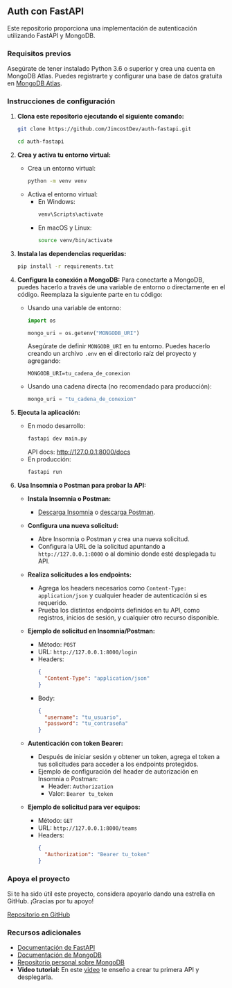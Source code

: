 ## Auth con FastAPI

Este repositorio proporciona una implementación de autenticación utilizando FastAPI y MongoDB.

### Requisitos previos

Asegúrate de tener instalado Python 3.6 o superior y crea una cuenta en MongoDB Atlas. Puedes registrarte y configurar una base de datos gratuita en [MongoDB Atlas](https://www.mongodb.com/cloud/atlas).


### Instrucciones de configuración

1. **Clona este repositorio ejecutando el siguiente comando:**
    ```bash
    git clone https://github.com/JimcostDev/auth-fastapi.git
    ```
    ```bash
    cd auth-fastapi
    ```

2. **Crea y activa tu entorno virtual:**
    - Crea un entorno virtual:
        ```bash
        python -m venv venv
        ```
    - Activa el entorno virtual:
        - En Windows:
            ```bash
            venv\Scripts\activate
            ```
        - En macOS y Linux:
            ```bash
            source venv/bin/activate
            ```

3. **Instala las dependencias requeridas:**
    ```bash
    pip install -r requirements.txt
    ```

4. **Configura la conexión a MongoDB:**
   Para conectarte a MongoDB, puedes hacerlo a través de una variable de entorno o directamente en el código. Reemplaza la siguiente parte en tu código:

   - Usando una variable de entorno:
     ```python
     import os

     mongo_uri = os.getenv("MONGODB_URI")
     ```
     Asegúrate de definir `MONGODB_URI` en tu entorno. Puedes hacerlo creando un archivo `.env` en el directorio raíz del proyecto y agregando:
     ```plaintext
     MONGODB_URI=tu_cadena_de_conexion
     ```

   - Usando una cadena directa (no recomendado para producción):
     ```python
     mongo_uri = "tu_cadena_de_conexion"
     ```

5. **Ejecuta la aplicación:**
    - En modo desarrollo:
        ```bash
        fastapi dev main.py 
        ```
        API docs: http://127.0.0.1:8000/docs 
    - En producción:
        ```bash
        fastapi run
        ```
6. **Usa Insomnia o Postman para probar la API:**
   - **Instala Insomnia o Postman:**
     - [Descarga Insomnia](https://insomnia.rest/download) o [descarga Postman](https://www.postman.com/downloads/).
   
   - **Configura una nueva solicitud:**
     - Abre Insomnia o Postman y crea una nueva solicitud.
     - Configura la URL de la solicitud apuntando a `http://127.0.0.1:8000` o al dominio donde esté desplegada tu API.
   
   - **Realiza solicitudes a los endpoints:**
     - Agrega los headers necesarios como `Content-Type: application/json` y cualquier header de autenticación si es requerido.
     - Prueba los distintos endpoints definidos en tu API, como registros, inicios de sesión, y cualquier otro recurso disponible.

   - **Ejemplo de solicitud en Insomnia/Postman:**
     - Método: `POST`
     - URL: `http://127.0.0.1:8000/login`
     - Headers:
       ```json
       {
         "Content-Type": "application/json"
       }
       ```
     - Body:
       ```json
       {
         "username": "tu_usuario",
         "password": "tu_contraseña"
       }
       ```

   - **Autenticación con token Bearer:**
     - Después de iniciar sesión y obtener un token, agrega el token a tus solicitudes para acceder a los endpoints protegidos.
     - Ejemplo de configuración del header de autorización en Insomnia o Postman:
       - Header: `Authorization`
       - Valor: `Bearer tu_token`
   
   - **Ejemplo de solicitud para ver equipos:**
     - Método: `GET`
     - URL: `http://127.0.0.1:8000/teams`
     - Headers:
       ```json
       {
         "Authorization": "Bearer tu_token"
       }
       ```
### Apoya el proyecto

Si te ha sido útil este proyecto, considera apoyarlo dando una estrella en GitHub. ¡Gracias por tu apoyo!

[Repositorio en GitHub](https://github.com/JimcostDev/auth-fastapi)


### Recursos adicionales

- [Documentación de FastAPI](https://fastapi.tiangolo.com/)
- [Documentación de MongoDB](https://docs.mongodb.com/)
- [Repositorio personal sobre MongoDB](https://github.com/JimcostDev/mongodb_developer_path)
- **Video tutorial:** En este [video](https://youtu.be/BZZOuM1UpyI) te enseño a crear tu primera API y desplegarla.



